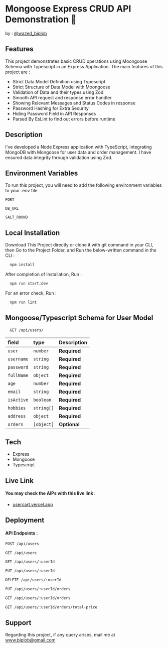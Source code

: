 # Mongoose Express CRUD API Demonstration 👋

by : [@wazed_biplob](https://github.com/wazed-biplob)

## Features

This project demonstrates basic CRUD operations using Moongoose Schema with Typescript in an Express Application. The main features of this project are :

- Strict Data Model Definition using Typescript
- Strict Structure of Data Model with Moongoose
- Validation of Data and their types using Zod
- Smooth API request and response error handler
- Showing Relevant Messages and Status Codes in response
- Password Hashing for Extra Security
- Hiding Password Field in API Responses
- Parsed By EsLint to find out errors before runtime

## Description

I've developed a Node Express application with TypeScript, integrating MongoDB with Mongoose for user data and order management. I have ensured data integrity through validation using Zod.

## Environment Variables

To run this project, you will need to add the following environment variables to your .env file

`PORT`

`DB_URL`

`SALT_ROUND`

## Local Installation

Download This Project directly or clone it with git command in your CLI, then Go to the Project Folder, and Run the below-written command in the CLI :

```bash
  npm install
```

After completion of Installation, Run :

```bash
  npm run start:dev
```

For an error check, Run :

```bash
  npm run lint
```

## Mongoose/Typescript Schema for User Model

####

```bash
  GET /api/users/
```

| field      | type       | Description  |
| :--------- | :--------- | :----------- |
| `user`     | `number`   | **Required** |
| `username` | `string`   | **Required** |
| `password` | `string`   | **Required** |
| `fullName` | `object`   | **Required** |
| `age`      | `number`   | **Required** |
| `email`    | `string`   | **Required** |
| `isActive` | `boolean`  | **Required** |
| `hobbies`  | `string[]` | **Required** |
| `address`  | `object`   | **Required** |
| `orders`   | `[object]` | **Optional** |

## Tech

- Express
- Mongoose
- Typescript

## Live Link

#### You may check the AIPs with this live link :

- [usercart.vercel.app](https://usercart.vercel.app/)

## Deployment

#### API Endpoints :

```bash
POST /api/users
```

```bash
GET /api/users
```

```bash
GET /api/users/:userId
```

```bash
PUT /api/users/:userId
```

```bash
DELETE /api/users/:userId
```

```bash
PUT /api/users/:userId/orders
```

```bash
GET /api/users/:userId/orders
```

```bash
GET /api/users/:userId/orders/total-price
```

## Support

Regarding this project, if any query arises, mail me at www.biplob@gmail.com
